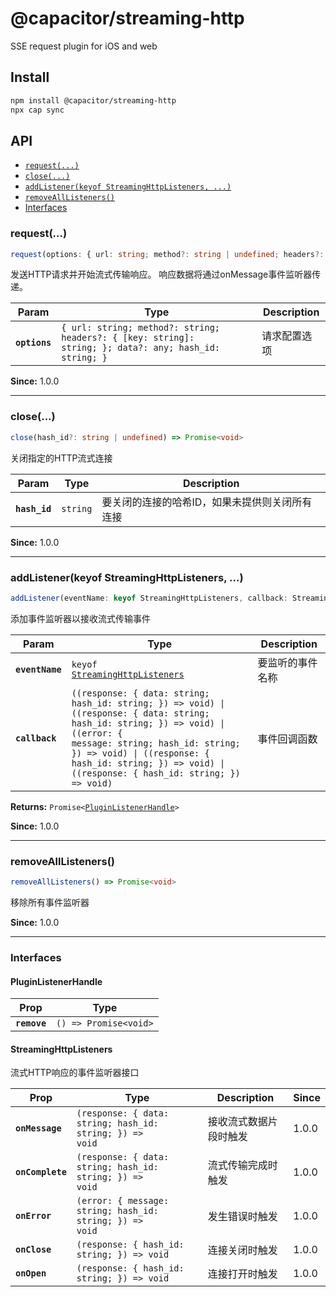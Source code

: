 # @capacitor/streaming-http

SSE request plugin for iOS and web

## Install

```bash
npm install @capacitor/streaming-http
npx cap sync
```

## API

<docgen-index>

* [`request(...)`](#request)
* [`close(...)`](#close)
* [`addListener(keyof StreamingHttpListeners, ...)`](#addlistenerkeyof-streaminghttplisteners-)
* [`removeAllListeners()`](#removealllisteners)
* [Interfaces](#interfaces)

</docgen-index>

<docgen-api>
<!--Update the source file JSDoc comments and rerun docgen to update the docs below-->

### request(...)

```typescript
request(options: { url: string; method?: string | undefined; headers?: { [key: string]: string; } | undefined; data?: any; hash_id: string; }) => Promise<void>
```

发送HTTP请求并开始流式传输响应。
响应数据将通过onMessage事件监听器传递。

| Param         | Type                                                                                                              | Description |
| ------------- | ----------------------------------------------------------------------------------------------------------------- | ----------- |
| **`options`** | <code>{ url: string; method?: string; headers?: { [key: string]: string; }; data?: any; hash_id: string; }</code> | 请求配置选项      |

**Since:** 1.0.0

--------------------


### close(...)

```typescript
close(hash_id?: string | undefined) => Promise<void>
```

关闭指定的HTTP流式连接

| Param         | Type                | Description              |
| ------------- | ------------------- | ------------------------ |
| **`hash_id`** | <code>string</code> | 要关闭的连接的哈希ID，如果未提供则关闭所有连接 |

**Since:** 1.0.0

--------------------


### addListener(keyof StreamingHttpListeners, ...)

```typescript
addListener(eventName: keyof StreamingHttpListeners, callback: StreamingHttpListeners[keyof StreamingHttpListeners]) => Promise<PluginListenerHandle>
```

添加事件监听器以接收流式传输事件

| Param           | Type                                                                                                                                                                                                                                                                                                     | Description |
| --------------- | -------------------------------------------------------------------------------------------------------------------------------------------------------------------------------------------------------------------------------------------------------------------------------------------------------- | ----------- |
| **`eventName`** | <code>keyof <a href="#streaminghttplisteners">StreamingHttpListeners</a></code>                                                                                                                                                                                                                          | 要监听的事件名称    |
| **`callback`**  | <code>((response: { data: string; hash_id: string; }) =&gt; void) \| ((response: { data: string; hash_id: string; }) =&gt; void) \| ((error: { message: string; hash_id: string; }) =&gt; void) \| ((response: { hash_id: string; }) =&gt; void) \| ((response: { hash_id: string; }) =&gt; void)</code> | 事件回调函数      |

**Returns:** <code>Promise&lt;<a href="#pluginlistenerhandle">PluginListenerHandle</a>&gt;</code>

**Since:** 1.0.0

--------------------


### removeAllListeners()

```typescript
removeAllListeners() => Promise<void>
```

移除所有事件监听器

**Since:** 1.0.0

--------------------


### Interfaces


#### PluginListenerHandle

| Prop         | Type                                      |
| ------------ | ----------------------------------------- |
| **`remove`** | <code>() =&gt; Promise&lt;void&gt;</code> |


#### StreamingHttpListeners

流式HTTP响应的事件监听器接口

| Prop             | Type                                                                   | Description | Since |
| ---------------- | ---------------------------------------------------------------------- | ----------- | ----- |
| **`onMessage`**  | <code>(response: { data: string; hash_id: string; }) =&gt; void</code> | 接收流式数据片段时触发 | 1.0.0 |
| **`onComplete`** | <code>(response: { data: string; hash_id: string; }) =&gt; void</code> | 流式传输完成时触发   | 1.0.0 |
| **`onError`**    | <code>(error: { message: string; hash_id: string; }) =&gt; void</code> | 发生错误时触发     | 1.0.0 |
| **`onClose`**    | <code>(response: { hash_id: string; }) =&gt; void</code>               | 连接关闭时触发     | 1.0.0 |
| **`onOpen`**     | <code>(response: { hash_id: string; }) =&gt; void</code>               | 连接打开时触发     | 1.0.0 |

</docgen-api>
